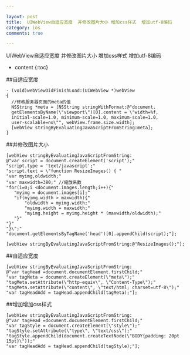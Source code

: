 ```yaml
---

layout: post
title:  UIWebView自适应宽度  并修改图片大小 增加css样式  增加utf-8编码   
category: ios
comments: true

---
```


UIWebView自适应宽度  并修改图片大小 增加css样式  增加utf-8编码 

* content
{:toc}

##自适应宽度 

    - (void)webViewDidFinishLoad:(UIWebView *)webView  
    {     
      //修改服务器页面的meta的值  
      NSString *meta = [NSString stringWithFormat:@"document.
      getElementsByName(\"viewport\")[0].content = \"width=%f, 
      initial-scale=1.0, minimum-scale=1.0, maximum-scale=1.0, 
      user-scalable=no\"", webView.frame.size.width];  
      [webView stringByEvaluatingJavaScriptFromString:meta];  
    } 
  
##并修改图片大小 

    [webView stringByEvaluatingJavaScriptFromString:  
    @"var script = document.createElement('script');"   
    "script.type = 'text/javascript';"   
    "script.text = \"function ResizeImages() { "   
    "var myimg,oldwidth;"  
    "var maxwidth=380;" //缩放系数   
    "for(i=0;i <document.images.length;i++){"   
       "myimg = document.images[i];"  
       "if(myimg.width > maxwidth){"   
           "oldwidth = myimg.width;"   
           "myimg.width = maxwidth;"   
           "myimg.height = myimg.height * (maxwidth/oldwidth);"   
       "}"   
    "}"   
    "}\";"   
    "document.getElementsByTagName('head')[0].appendChild(script);"];   
    
    [webView stringByEvaluatingJavaScriptFromString:@"ResizeImages();"];  
  
##自适应宽度 

    [webView stringByEvaluatingJavaScriptFromString:  
    @"var tagHead =document.documentElement.firstChild;"  
    "var tagMeta = document.createElement(\"meta\");"   
    "tagMeta.setAttribute(\"http-equiv\", \"Content-Type\");"   
    "tagMeta.setAttribute(\"content\", \"text/html; charset=utf-8\");"   
    "var tagHeadAdd = tagHead.appendChild(tagMeta);"];  

##增加增加css样式 

    [webView stringByEvaluatingJavaScriptFromString:  
    @"var tagHead =document.documentElement.firstChild;"  
    "var tagStyle = document.createElement(\"style\");"   
    "tagStyle.setAttribute(\"type\", \"text/css\");"   
    "tagStyle.appendChild(document.createTextNode(\"BODY{padding: 20pt 15pt}\"));"  
    "var tagHeadAdd = tagHead.appendChild(tagStyle);"];  
